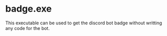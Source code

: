 # badge.exe
This executable can be used to get the discord bot badge without writting any code for the bot.
